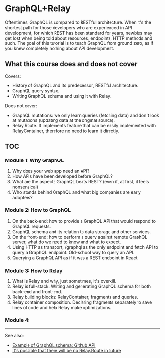 # GraphQL+Relay

Oftentimes, GraphQL is compared to RESTful architecture. When
it's the shortest path for those developers who are experienced
in API development, for which REST has been standard for years,
newbies may get lost when being told about resources, endpoints,
HTTP methods and such. The goal of this tutorial is to teach
GraphQL from ground zero, as if you knew completely nothing about
API development.

## What this course does and does not cover

Covers:

- History of GraphQL and its predecessor, RESTful architecture.
- GraphQL query syntax.
- Writing GraphQL schema and using it with Relay.

Does not cover:

- GraphQL mutations: we only learn queries (fetching data) and
  don't look at mutations (updating data at the original source).
- Relay.Route. It implements feature that can be easily
  implemented with RelayContainer, therefore no need to learn it
  directly.

## TOC

### Module 1: Why GraphQL

1. Why does your web app need an API?
1. How APIs have been developed before GraphQL?
1. What are the aspects GraphQL beats REST? (even if, at first,
   it feels nonsensical)
1. Who stands behind GraphQL and what big companies are early
   adopters?

### Module 2: How to GraphQL

1. On the back-end: how to provide a GraphQL API that would respond
   to GraphQL requests.
1. GraphQL schema and its relation to data storage and other
   services.
1. On the front-end: how to perform a query against remote
   GraphQL server, what do we need to know and what to expect.
1. Using HTTP as transport, /graphql as the only endpoint and
   fetch API to query a GraphQL endpoint. Old-school way to query
   an API.
1. Querying a GraphQL API as if it was a REST endpoint in React.

### Module 3: How to Relay

1. What is Relay and why, just sometimes, it's overkill.
1. Relay is full-stack. Writing and generating GraphQL schema for
   both back-end and front-end.
1. Relay building blocks: RelayContainer, fragments and queries.
1. Relay container composition. Declaring fragments separately to
   save lines of code and help Relay make optimizations.

### Module 4: 

----

See also:

- [Example of GraphQL schema: Github
  API](https://github.com/github/github-graphql-rails-example/blob/master/db/schema.json)
- [It's possible that there will be no Relay.Route in
  future](https://github.com/facebook/relay/issues/456#issuecomment-148281506)

